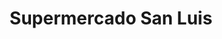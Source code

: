 ---
title: "Supermercado San Luis"
url: /ciudad-de-matanzas/supermercado-san-luis/
shop: supermercado
---